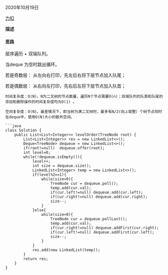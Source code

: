 2020年10月19日

[力扣](https://leetcode-cn.com/problems/cong-shang-dao-xia-da-yin-er-cha-shu-iii-lcof/submissions/)

**描述**

#### 思路

层序遍历 + 双端队列。

当deque 为空时跳出循环。

若是奇数层： 从左向右打印，先左后右将下层节点加入队尾；

若是偶数层： 从右向左打印，先右后左将下层节点加入队首；
```
时间复杂度：O(N)。N为二叉树的节点数量，遍历N个节点需要O(n)；双端队列的队首和队尾的添加和删除操作的时间复杂度均为O(1) 。

空间复杂度：O(N)。最差情况下，即当树为满二叉树时，最多有N/2(向上取整）个树节点同时在deque中，使用O(N)大小的额外空间。

```java
class Solution {
    public List<List<Integer>> levelOrder(TreeNode root) {
        List<List<Integer>> res = new LinkedList<>();
        Deque<TreeNode> dequeue = new LinkedList<>();
        if(root!=null)  dequeue.offer(root);
        int level=0;
        while(!dequeue.isEmpty()){
            level++;
            int size = dequeue.size();
            LinkedList<Integer> temp = new LinkedList<>();
            if(level%2==1){
                while(size>0){
                    TreeNode cur = dequeue.poll();
                    temp.add(cur.val);
                    if(cur.left!=null) dequeue.add(cur.left);
                    if(cur.right!=null) dequeue.add(cur.right);
                    size--;
                }
            }else{
                while(size>0){
                    TreeNode cur = dequeue.pollLast();
                    temp.add(cur.val);
                    if(cur.right!=null) dequeue.addFirst(cur.right);
                    if(cur.left!=null) dequeue.addFirst(cur.left);
                    size--;
                }
            }
            res.add(new LinkedList(temp));
        }
        return res;
    }
}
```

